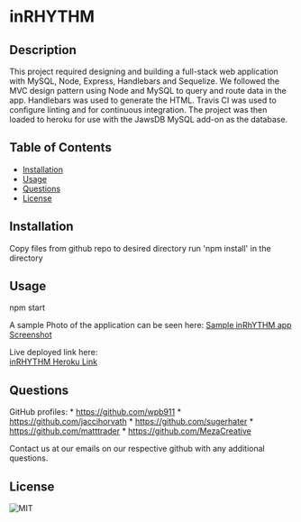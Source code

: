  # inRHYTHM


## Description
This project required designing and building a full-stack web application with MySQL, Node, Express, Handlebars and Sequelize. We followed the MVC design pattern using Node and MySQL to query and route data in the app. Handlebars was used to generate the HTML. Travis CI was used to configure linting and for continuous integration. The project was then loaded to heroku for use with the JawsDB MySQL add-on as the database. 

## Table of Contents

  * [Installation](#Installation)
  * [Usage](#Usage) 
  * [Questions](#Questions)
  * [License](#License)

  ## Installation
  Copy files from github repo to desired directory 
  run 'npm install' in the directory 

  ## Usage
  npm start
  
  A sample Photo of the application can be seen here:
      [Sample inRhYTHM app Screenshot](./public/assets/img/landing.png) 
 
  Live deployed link here:    
      [inRHYTHM Heroku Link](https://guarded-cliffs-86649.herokuapp.com/)


  ## Questions
  GitHub profiles: 
    * https://github.com/wpb911
    * https://github.com/jaccihorvath
    * https://github.com/sugerhater
    * https://github.com/matttrader
    * https://github.com/MezaCreative

  
  Contact us at our emails on our respective github with any additional questions.


  ## License
  ![MIT  ](https://img.shields.io/badge/MIT-License-orange)